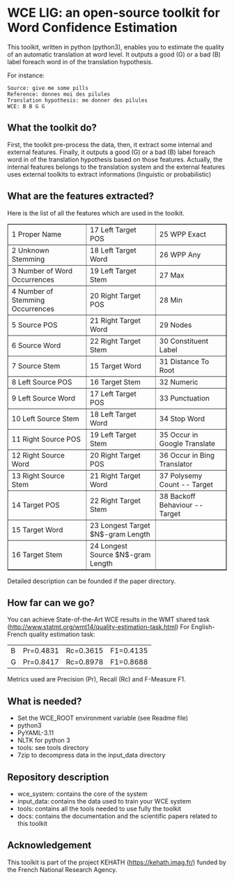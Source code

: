 # WCE LIG: an open-source toolkit for Word Confidence Estimation
This toolkit, written in python (python3), enables you to estimate the quality of an automatic translation at word level.
It outputs a good (G) or a bad (B) label foreach word in of the translation hypothesis.

For instance:
```
Source: give me some pills
Reference: donnes moi des pilules
Translation hypothesis: me donner des pilules
WCE: B B G G
```

## What the toolkit do?
First, the toolkit pre-process the data, then, it extract some internal and external features.
Finally, it outputs a good (G) or a bad (B) label foreach word in of the translation hypothesis based on those features.
Actually, the internal features belongs to the translation system and the external features uses external toolkits to extract informations (linguistic or probabilistic)

## What are the features extracted?
Here is the list of all the features which are used in the toolkit.


<TABLE BORDER="1"> 
<TR><TD>1 Proper Name                           </TD><TD> 17  Left Target POS                   </TD><TD> 25 WPP Exact                          </TD></TR>
<TR><TD>2 Unknown Stemming                      </TD><TD> 18 Left Target Word                   </TD><TD> 26  WPP Any                           </TD></TR>
<TR><TD>3 Number of Word Occurrences            </TD><TD> 19  Left Target Stem                  </TD><TD> 27  Max                               </TD></TR>
<TR><TD>4 Number of Stemming Occurrences        </TD><TD> 20 Right Target POS                   </TD><TD> 28  Min                               </TD></TR>
<TR><TD>5 Source POS                            </TD><TD> 21  Right Target Word                 </TD><TD> 29  Nodes                             </TD></TR>
<TR><TD>6 Source Word                           </TD><TD> 22  Right Target Stem                 </TD><TD> 30  Constituent Label                 </TD></TR>
<TR><TD>7 Source Stem                           </TD><TD> 15  Target Word                       </TD><TD> 31  Distance To Root                  </TD></TR>
<TR><TD>8 Left Source POS                       </TD><TD> 16  Target Stem                       </TD><TD> 32  Numeric                           </TD></TR>
<TR><TD>  9  Left Source Word                   </TD><TD> 17  Left Target POS                   </TD><TD> 33 Punctuation                        </TD></TR>
<TR><TD> 10  Left Source Stem                   </TD><TD> 18 Left Target Word                   </TD><TD> 34  Stop Word                         </TD></TR>
<TR><TD> 11  Right Source POS                   </TD><TD> 19  Left Target Stem                  </TD><TD> 35  Occur in Google Translate         </TD></TR>
<TR><TD> 12  Right Source Word                  </TD><TD> 20 Right Target POS                   </TD><TD> 36 Occur in Bing Translator           </TD></TR>
<TR><TD> 13  Right Source Stem                  </TD><TD> 21  Right Target Word                 </TD><TD> 37  Polysemy Count -- Target          </TD></TR>
<TR><TD> 14  Target POS                         </TD><TD> 22  Right Target Stem                 </TD><TD> 38  Backoff Behaviour -- Target       </TD></TR>
<TR><TD> 15  Target Word                        </TD><TD> 23  Longest Target $N$-gram Length    </TD><TD>                                       </TD></TR>
<TR><TD> 16  Target Stem                        </TD><TD> 24  Longest Source $N$-gram Length    </TD><TD>                                       </TD></TR>
</TABLE> 
 
 
Detailed description can be founded if the paper directory.
## How far can we go?
You can achieve State-of-the-Art WCE results in the WMT shared task (http://www.statmt.org/wmt14/quality-estimation-task.html) 
For English-French quality estimation task:

<TABLE BORDER="0"> 
<TR><TD> B              </TD><TD>  Pr=0.4831            </TD><TD> Rc=0.3615  </TD><TD> F1=0.4135 </TD></TR>
<TR><TD> G              </TD><TD>  Pr=0.8417            </TD><TD> Rc=0.8978  </TD><TD> F1=0.8688 </TD></TR>
</TABLE> 

Metrics used are Precision (Pr), Recall (Rc) and F-Measure F1.
## What is needed?

+ Set the WCE_ROOT environment variable (see Readme file)
+ python3
+ PyYAML-3.11
+ NLTK for python 3
+ tools: see tools directory
+ 7zip to decompress data in the input_data directory

## Repository description

+ wce_system: contains the core of the system 
+ input_data: contains the data used to train your WCE system
+ tools: contains all the tools needed to use fully the toolkit
+ docs: contains the documentation and the scientific papers related to this toolkit

## Acknowledgement

This toolkit is part of the project KEHATH (https://kehath.imag.fr/) funded by the French National Research Agency.

